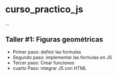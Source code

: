 # curso_practico_js

...

## Taller #1: Figuras geométricas

- Primer paso: definir las formulas
- Segundo paso: implementar las formulas en JS
- Tercer paso: Crear funciones
- cuarto Paso: integrar JS con HTML
 
